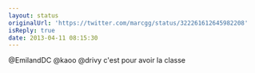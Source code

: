 ```yaml
---
layout: status
originalUrl: 'https://twitter.com/marcgg/status/322261612645982208'
isReply: true
date: 2013-04-11 08:15:30
---
```


@EmilandDC @kaoo @drivy c'est pour avoir la classe
